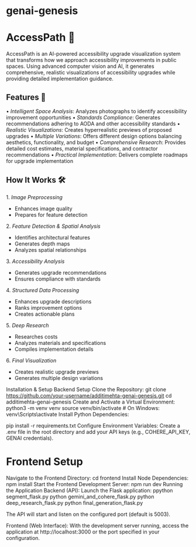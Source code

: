 # genai-genesis
# AccessPath 🌟

AccessPath is an AI-powered accessibility upgrade visualization system that transforms how we approach accessibility improvements in public spaces. Using advanced computer vision and AI, it generates comprehensive, realistic visualizations of accessibility upgrades while providing detailed implementation guidance.

## Features 🚀

•⁠  ⁠*Intelligent Space Analysis*: Analyzes photographs to identify accessibility improvement opportunities
•⁠  ⁠*Standards Compliance*: Generates recommendations adhering to AODA and other accessibility standards
•⁠  ⁠*Realistic Visualizations*: Creates hyperrealistic previews of proposed upgrades
•⁠  ⁠*Multiple Variations*: Offers different design options balancing aesthetics, functionality, and budget
•⁠  ⁠*Comprehensive Research*: Provides detailed cost estimates, material specifications, and contractor recommendations
•⁠  ⁠*Practical Implementation*: Delivers complete roadmaps for upgrade implementation

## How It Works 🛠️

1.⁠ ⁠*Image Preprocessing*
   - Enhances image quality
   - Prepares for feature detection

2.⁠ ⁠*Feature Detection & Spatial Analysis*
   - Identifies architectural features
   - Generates depth maps
   - Analyzes spatial relationships

3.⁠ ⁠*Accessibility Analysis*
   - Generates upgrade recommendations
   - Ensures compliance with standards

4.⁠ ⁠*Structured Data Processing*
   - Enhances upgrade descriptions
   - Ranks improvement options
   - Creates actionable plans

5.⁠ ⁠*Deep Research*
   - Researches costs
   - Analyzes materials and specifications
   - Compiles implementation details

6.⁠ ⁠*Final Visualization*
   - Creates realistic upgrade previews
   - Generates multiple design variations

Installation & Setup
Backend Setup
Clone the Repository:
git clone https://github.com/your-username/additimehta-genai-genesis.git
cd additimehta-genai-genesis
Create and Activate a Virtual Environment:
python3 -m venv venv
source venv/bin/activate  # On Windows: venv\Scripts\activate
Install Python Dependencies:

pip install -r requirements.txt
Configure Environment Variables:
Create a .env file in the root directory and add your API keys (e.g., COHERE_API_KEY, GENAI credentials).

# Frontend Setup
Navigate to the Frontend Directory:
cd frontend
Install Node Dependencies:
npm install
Start the Frontend Development Server:
npm run dev
Running the Application
Backend (API):
Launch the Flask application:
ppython segment_flask.py
python gemini_and_cohere_flask.py
python deep_research_flask.py
python final_generation_flask.py

The API will start and listen on the configured port (default is 5003).

Frontend (Web Interface):
With the development server running, access the application at http://localhost:3000 or the port specified in your configuration.
